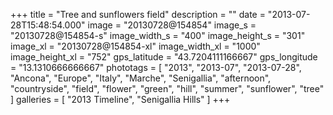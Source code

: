 +++
title = "Tree and sunflowers field"
description = ""
date = "2013-07-28T15:48:54.000"
image = "20130728@154854"
image_s = "20130728@154854-s"
image_width_s = "400"
image_height_s = "301"
image_xl = "20130728@154854-xl"
image_width_xl = "1000"
image_height_xl = "752"
gps_latitude = "43.7204111166667"
gps_longitude = "13.1310666666667"
phototags = [ "2013", "2013-07", "2013-07-28", "Ancona", "Europe", "Italy", "Marche", "Senigallia", "afternoon", "countryside", "field", "flower", "green", "hill", "summer", "sunflower", "tree" ]
galleries = [ "2013 Timeline", "Senigallia Hills" ]
+++
